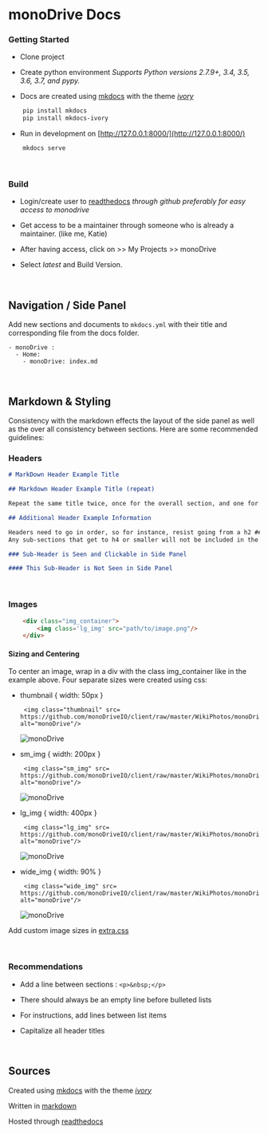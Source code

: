 # monoDrive Docs

### Getting Started

- Clone project

- Create python environment *Supports Python versions 2.7.9+, 3.4, 3.5, 3.6, 3.7, and pypy.*

- Docs are created using [mkdocs](https://www.mkdocs.org) with the theme [*ivory*](https://github.com/daizutabi/mkdocs-ivory)

```bash 
    pip install mkdocs
    pip install mkdocs-ivory
```

- Run in development on [http://127.0.0.1:8000/](http://127.0.0.1:8000/)

```bash
    mkdocs serve
```

<p>&nbsp;</p>


### Build

- Login/create user to [readthedocs](https://readthedocs.org/) *through github preferably for easy access to monodrive*

- Get access to be a maintainer through someone who is already a maintainer. (like me, Katie)

- After having access, click on >> My Projects >> monoDrive

- Select *latest* and Build Version.

<p>&nbsp;</p>


## Navigation / Side Panel

Add new sections and documents to  `mkdocs.yml` with their title and corresponding file from the docs folder.

```
- monoDrive :
  - Home: 
    - monoDrive: index.md
```

<p>&nbsp;</p>

## Markdown & Styling

Consistency with the markdown effects the layout of the side panel as well as the over all consistency between sections. Here are some recommended guidelines:

### Headers

```markdown
# MarkDown Header Example Title

## Markdown Header Example Title (repeat)

Repeat the same title twice, once for the overall section, and one for the basic details of the section.

## Additional Header Example Information

Headers need to go in order, so for instance, resist going from a h2 ## to an h4 ####. This might break the styling of the side panel. 
Any sub-sections that get to h4 or smaller will not be included in the side panel, and will show the same as h3 ###. This probably indicates a need to break down the information into more manageable chunks for the user. 

### Sub-Header is Seen and Clickable in Side Panel

#### This Sub-Header is Not Seen in Side Panel
```

<p>&nbsp;</p>

### Images
```html
    <div class="img_container">
        <img class='lg_img' src="path/to/image.png"/>
    </div>
```
#### Sizing and Centering
To center an image, wrap in a div with the class img_container like in the example above. Four separate sizes were created using css:

 - thumbnail  { width: 50px }

        <img class="thumbnail" src= https://github.com/monoDriveIO/client/raw/master/WikiPhotos/monoDriveLogo.png alt="monoDrive"/>

    <img class="thumbnail" src= https://github.com/monoDriveIO/client/raw/master/WikiPhotos/monoDriveLogo.png alt="monoDrive"/>

 - sm_img { width: 200px }

        <img class="sm_img" src= https://github.com/monoDriveIO/client/raw/master/WikiPhotos/monoDriveLogo.png alt="monoDrive"/>

    <img class="sm_img" src= https://github.com/monoDriveIO/client/raw/master/WikiPhotos/monoDriveLogo.png alt="monoDrive"/>

 - lg_img { width: 400px }

        <img class="lg_img" src= https://github.com/monoDriveIO/client/raw/master/WikiPhotos/monoDriveLogo.png alt="monoDrive"/>

    <img class="lg_img" src= https://github.com/monoDriveIO/client/raw/master/WikiPhotos/monoDriveLogo.png alt="monoDrive"/>

 - wide_img { width: 90% }

        <img class="wide_img" src= https://github.com/monoDriveIO/client/raw/master/WikiPhotos/monoDriveLogo.png alt="monoDrive"/>

    <img class="wide_img" src= https://github.com/monoDriveIO/client/raw/master/WikiPhotos/monoDriveLogo.png alt="monoDrive"/>

Add custom image sizes in [extra.css](https://github.com/monoDriveIO/documentation/raw/links_and_giffs/docs/css/extra.css)

<p>&nbsp;</p>


### Recommendations

- Add a line between sections : `<p>&nbsp;</p>`

- There should always be an empty line before bulleted lists 

- For instructions, add lines between list items

- Capitalize all header titles

<p>&nbsp;</p>


## Sources

Created using [mkdocs](https://www.mkdocs.org) with the theme [*ivory*](https://github.com/daizutabi/mkdocs-ivory)

Written in [markdown](https://www.markdownguide.org/)

Hosted through [readthedocs](https://readthedocs.org/)
